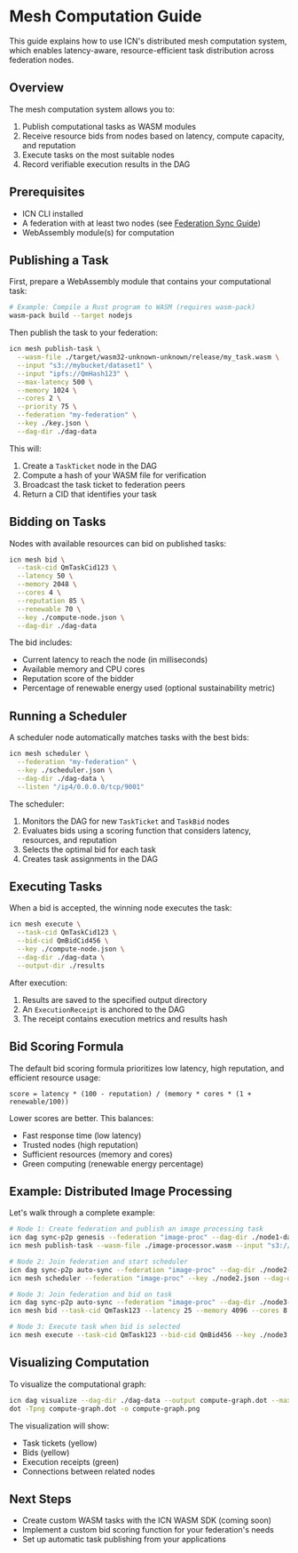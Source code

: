 # Mesh Computation Guide

This guide explains how to use ICN's distributed mesh computation system, which enables latency-aware, resource-efficient task distribution across federation nodes.

## Overview

The mesh computation system allows you to:

1. Publish computational tasks as WASM modules
2. Receive resource bids from nodes based on latency, compute capacity, and reputation
3. Execute tasks on the most suitable nodes
4. Record verifiable execution results in the DAG

## Prerequisites

- ICN CLI installed
- A federation with at least two nodes (see [Federation Sync Guide](federation_sync.md))
- WebAssembly module(s) for computation

## Publishing a Task

First, prepare a WebAssembly module that contains your computational task:

```bash
# Example: Compile a Rust program to WASM (requires wasm-pack)
wasm-pack build --target nodejs
```

Then publish the task to your federation:

```bash
icn mesh publish-task \
  --wasm-file ./target/wasm32-unknown-unknown/release/my_task.wasm \
  --input "s3://mybucket/dataset1" \
  --input "ipfs://QmHash123" \
  --max-latency 500 \
  --memory 1024 \
  --cores 2 \
  --priority 75 \
  --federation "my-federation" \
  --key ./key.json \
  --dag-dir ./dag-data
```

This will:
1. Create a `TaskTicket` node in the DAG
2. Compute a hash of your WASM file for verification
3. Broadcast the task ticket to federation peers
4. Return a CID that identifies your task

## Bidding on Tasks

Nodes with available resources can bid on published tasks:

```bash
icn mesh bid \
  --task-cid QmTaskCid123 \
  --latency 50 \
  --memory 2048 \
  --cores 4 \
  --reputation 85 \
  --renewable 70 \
  --key ./compute-node.json \
  --dag-dir ./dag-data
```

The bid includes:
- Current latency to reach the node (in milliseconds)
- Available memory and CPU cores
- Reputation score of the bidder
- Percentage of renewable energy used (optional sustainability metric)

## Running a Scheduler

A scheduler node automatically matches tasks with the best bids:

```bash
icn mesh scheduler \
  --federation "my-federation" \
  --key ./scheduler.json \
  --dag-dir ./dag-data \
  --listen "/ip4/0.0.0.0/tcp/9001"
```

The scheduler:
1. Monitors the DAG for new `TaskTicket` and `TaskBid` nodes
2. Evaluates bids using a scoring function that considers latency, resources, and reputation
3. Selects the optimal bid for each task
4. Creates task assignments in the DAG

## Executing Tasks

When a bid is accepted, the winning node executes the task:

```bash
icn mesh execute \
  --task-cid QmTaskCid123 \
  --bid-cid QmBidCid456 \
  --key ./compute-node.json \
  --dag-dir ./dag-data \
  --output-dir ./results
```

After execution:
1. Results are saved to the specified output directory
2. An `ExecutionReceipt` is anchored to the DAG
3. The receipt contains execution metrics and results hash

## Bid Scoring Formula

The default bid scoring formula prioritizes low latency, high reputation, and efficient resource usage:

```
score = latency * (100 - reputation) / (memory * cores * (1 + renewable/100))
```

Lower scores are better. This balances:
- Fast response time (low latency)
- Trusted nodes (high reputation)
- Sufficient resources (memory and cores)
- Green computing (renewable energy percentage)

## Example: Distributed Image Processing

Let's walk through a complete example:

```bash
# Node 1: Create federation and publish an image processing task
icn dag sync-p2p genesis --federation "image-proc" --dag-dir ./node1-data --key ./founder.json --policy-id "compute.v1" --founding-dids did:example:node1,did:example:node2
icn mesh publish-task --wasm-file ./image-processor.wasm --input "s3://images/batch1/*" --federation "image-proc" --key ./founder.json --dag-dir ./node1-data

# Node 2: Join federation and start scheduler
icn dag sync-p2p auto-sync --federation "image-proc" --dag-dir ./node2-data --bootstrap-peers "/ip4/192.168.1.100/tcp/9000/p2p/QmPeer1"
icn mesh scheduler --federation "image-proc" --key ./node2.json --dag-dir ./node2-data

# Node 3: Join federation and bid on task
icn dag sync-p2p auto-sync --federation "image-proc" --dag-dir ./node3-data --bootstrap-peers "/ip4/192.168.1.100/tcp/9000/p2p/QmPeer1"
icn mesh bid --task-cid QmTask123 --latency 25 --memory 4096 --cores 8 --key ./node3.json --dag-dir ./node3-data

# Node 3: Execute task when bid is selected
icn mesh execute --task-cid QmTask123 --bid-cid QmBid456 --key ./node3.json --dag-dir ./node3-data --output-dir ./processed-images
```

## Visualizing Computation

To visualize the computational graph:

```bash
icn dag visualize --dag-dir ./dag-data --output compute-graph.dot --max-nodes 100
dot -Tpng compute-graph.dot -o compute-graph.png
```

The visualization will show:
- Task tickets (yellow)
- Bids (yellow)
- Execution receipts (green)
- Connections between related nodes

## Next Steps

- Create custom WASM tasks with the ICN WASM SDK (coming soon)
- Implement a custom bid scoring function for your federation's needs
- Set up automatic task publishing from your applications 